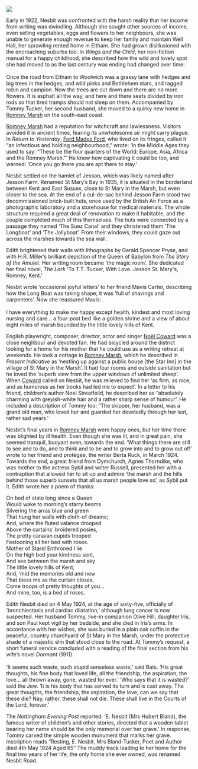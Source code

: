 <a href="https://juncture-digital.org"><img src="https://juncture-digital.org/images/ve-button.png"></a>
<param ve-config title="Edith Nesbit, the Romney Marsh and St Mary's Bay" author="Eleanor Fitzsimon" layout="vtl" 
banner="/images/banners/19c.jpg">

<param ve-entity eid="Q1506093" aliases="Romney Marsh">
<param ve-entity eid="Q7594628" aliases="St Mary in the Marsh">
<param ve-entity eid="Q2057625" aliases="Eltham">
<param ve-entity eid="Q1006232" aliases="Woolwich">
<param ve-entity eid="Q7594245" aliases="St Mary’s Bay">
<param ve-entity eid="Q26627948" aliases="Star Inn">

Early in 1922, Nesbit was confronted with the harsh reality that her income from writing was dwindling. Although she sought other sources of income, even selling vegetables, eggs and flowers to her neighbours, she was unable to generate enough revenue to keep her family and maintain Well Hall, her sprawling rented home in Eltham. She had grown disillusioned with the encroaching suburbs too. In _Wings and the Child_, her non-fiction manual for a happy childhood, she described how the wild and lovely spot she had moved to as the last century was ending had changed over time: 
<br><br>
Once the road from Eltham to Woolwich was a grassy lane with hedges and big trees in the hedges, and wild pinks and Bethlehem stars, and ragged robin and campion. Now the trees are cut down and there are no more flowers. It is asphalt all the way, and here and there seats divided by iron rods so that tired tramps should not sleep on them.
Accompanied by Tommy Tucker, her second husband, she moved to a quirky new home in [Romney Marsh](/placesqz/romney-overview) on the south-east coast. 
<param ve-image url="https://upload.wikimedia.org/wikipedia/commons/b/b2/St_Mary%27s_Bay_-_1984_-_geograph.org.uk_-_2368859.jpg" label="St Mary's Bay - 1984" attribution="by Helmut Zozmann, CC BY-SA 2.0, via Wikimedia Commons">
<param ve-map center="Q2057625" zoom="11">

[Romney Marsh](/landscape/romney-writers) had a reputation for witchcraft and lawlessness. Visitors avoided it in ancient times, fearing its unwholesome air might carry plague. In _Return to Yesterday_, [Ford Madox Ford](/20c/20c-fordmadoxford-biography), who lived on its fringes, called it “an infectious and holding neighbourhood,” wrote: ‘In the Middle Ages they used to say: “These be the four quarters of the World: Europe, Asia, Africa and the Romney Marsh.”’ He knew how captivating it could be too, and warned: ‘Once you go there you are apt there to stay.’
<param ve-image url="https://upload.wikimedia.org/wikipedia/commons/c/cd/The_description_of_Romney_Marsh_RMG_K1030-001.jpg" label="The description of Romney Marsh c.1617" attribution="Tucker, Elhanan, Public domain, via Wikimedia Commons">
<param ve-map center="Q1506093" zoom="10">

Nesbit settled on the hamlet of Jesson, which was likely named after Jesson Farm. Renamed St Mary’s Bay in 1935, it is situated in the borderland between Kent and East Sussex, close to St Mary in the Marsh, but even closer to the sea. At the end of a cul-de-sac behind Jesson Farm stood two decommissioned brick-built huts, once used by the British Air Force as a photographic laboratory and a storehouse for medical materials. The whole structure required a great deal of renovation to make it habitable, and the couple completed much of this themselves. The huts were connected by a passage they named ‘The Suez Canal’ and they christened them ‘The Longboat’ and ‘The Jollyboat’. From their windows, they could gaze out across the marshes towards the sea wall. 
<param ve-image url="https://upload.wikimedia.org/wikipedia/commons/c/cf/Jesson_Outfall_-_geograph.org.uk_-_449530.jpg" label="Jesson Outfall" attribution="Simon Carey">
<param ve-map center="Q7594245" zoom="12">

Edith brightened their walls with lithographs by Gerald Spencer Pryse, and with H.R. Miller’s brilliant depiction of the Queen of Babylon from _The Story of the Amulet_. Her writing room became ‘the magic room’. She dedicated her final novel, _The Lark_ 'To T.T. Tucker, With Love. Jesson St. Mary's, Romney, Kent.'
<param ve-image url="https://upload.wikimedia.org/wikipedia/commons/9/99/Pg_082--The_story_of_the_amulet.png" label="The Story of the Amulet" attribution="Harold Robert Millar, Edith Nesbit, Public domain, via Wikimedia Commons">
 
Nesbit wrote ‘occasional joyful letters’ to her friend Mavis Carter, describing how the Long Boat was taking shape; it was ’full of shavings and carpenters’. Now she reassured Mavis:
<br><br>
I have everything to make me happy except health, kindest and most loving nursing and care... a four-post bed like a golden shrine and a view of about eight miles of marsh bounded by the little lovely hills of Kent.
<param ve-image url="https://upload.wikimedia.org/wikipedia/commons/6/65/Footpath_alongside_the_New_Sewer_-_geograph.org.uk_-_2057354.jpg" label="Footpath alongside the New  Sewer, St Mary in the Marsh" attribution="by Marathon, CC BY-SA 2.0, via Wikimedia Commons">

English playwright, composer, director, actor and singer [Noël Coward](/20c/20c-coward-biography) was a close neighbour and devoted fan. He had bicycled around the district looking for a home for his mother that he could use as a writing retreat at weekends. He took a cottage in [Romney Marsh](/landscape/romney-writers), which he described in _Present Indicative_ as ‘nestling up against a public house [the Star Inn] in the village of St Mary in the Marsh’. It had four rooms and outside sanitation but he loved the ‘superb view from the upper windows of unlimited sheep’. When [Coward](/20c/20c-coward-biography) called on Nesbit, he was relieved to find her ‘as firm, as nice, and as humorous as her books had led me to expect’. In a letter to his friend, children’s author Noel Streatfeild, he described her as “absolutely charming with greyish-white hair and a rather sharp sense of humour’. He included a description of Tommy too: “The skipper, her husband, was a grand old man, who loved her and guarded her devotedly through her last, rather sad years.’
<param ve-image url="https://upload.wikimedia.org/wikipedia/commons/a/ae/Star_Inn%2C_Pub_Sign%2C_St_Mary_in_the_Marsh_-_geograph.org.uk_-_2153416.jpg" label="Star Inn, Pub Sign, St Mary in the Marsh" attribution="by David Anstiss, CC BY-SA 2.0, via Wikimedia Commons">
<param ve-map center="Q7594628" zoom="16">

Nesbit’s final years in [Romney Marsh](/landscape/romney-writers) were happy ones, but her time there was blighted by ill health. Even though she was ill, and in great pain, she seemed tranquil, buoyant even, towards the end. ‘What things there are still to see and to do, and to think and to be and to grow into and to grow out of!’ wrote to her friend and protégée, the writer Berta Ruck, in March 1924. Towards the end, a great friend from Dymchurch, Agnes Thorndike, who was mother to the actress Sybil and writer Russell, presented her with a contraption that allowed her to sit up and admire ‘the marsh and the hills behind those superb sunsets that all us marsh people love so’, as Sybil put it. 
Edith wrote her a poem of thanks: 
<param ve-image url="https://upload.wikimedia.org/wikipedia/commons/c/cc/Dymchurch_Beach_looking_East_2.JPG" label="Dymchurch Beach looking East" attribution="Poliphilo, CC0, via Wikimedia Commons">

On bed of state long since a Queen   
Would wake to morning’s starry beams   
Silvering the arras blue and green   
That hung her walls with cloth-of dreams;   
And, where the fluted valance drooped    
Above the curtains’ broidered posies,     
The pretty caravan cupids trooped    
Festooning all her bed with roses.    
Mother of Stars! Enthroned I lie   
On the high bed your kindness sent,    
And see between the marsh and sky    
The little lovely hills of Kent;   
And, ’mid the memories old and new    
That bless me as the curtain closes,    
Come troops of pretty thoughts of you...    
And mine, too, is a bed of roses.   
<param ve-image url="https://upload.wikimedia.org/wikipedia/commons/3/35/Footbridge_over_the_New_Sewer_-_geograph.org.uk_-_2152151.jpg" label="Footbridge over the New Sewer" attribution="by David Anstiss, CC BY-SA 2.0, via Wikimedia Commons">

Edith Nesbit died on 4 May 1924, at the age of sixty-five, officially of ‘bronchiectasis and cardiac dilatation,’ although lung cancer is now suspected. Her husband Tommy, live-in companion Olive Hill, daughter Iris, and son Paul kept vigil by her bedside, and she died in Iris’s arms. In accordance with her wishes, she was buried in a plain oak coffin in the peaceful, country churchyard of St Mary in the Marsh, under the protective shade of a majestic elm that stood close to the road. At Tommy’s request, a short funeral service concluded with a reading of the final section from his wife’s novel _Dormant_ (1911). 
<br><br>
‘It seems such waste, such stupid senseless waste,’ said Bats. ‘His great thoughts, his fine body that loved life, all the friendship, the aspiration, the love... all thrown away, gone, wasted for ever.’ ‘Who says that it is wasted?’ said the Jew. ‘It is his body that has served its turn and is cast away. The great thoughts, the friendship, the aspiration, the love; can we say that these die? Nay, rather, these shall not die. These shall live in the Courts of the Lord, forever.’
<param ve-image url="https://upload.wikimedia.org/wikipedia/commons/a/a8/St_Mary%2C_St_Mary_in_the_Marsh.JPG" label="St Mary, St Mary in the Marsh" attribution="Poliphilo, CC0, via Wikimedia Commons">

The _Nottingham Evening Post_ reported: ‘E. Nesbit (Mrs Hubert Bland), the famous writer of children’s and other stories, directed that a wooden tablet bearing her name should be the only memorial over her grave.’ In response, Tommy carved the simple wooden monument that marks her grave. Inscription reads “Resting, E. Nesbit, Mrs Bland-Tucker, Poet and Author died 4th May 1924 Aged 65” The muddy track leading to her home for the final two years of her life, the only home she ever owned, was renamed Nesbit Road. 
<param ve-image url="https://upload.wikimedia.org/wikipedia/commons/9/9e/E_Nesbit%27s_Grave_-_St_Mary_In_The_Marsh_Churchyard.jpg" label="E. Nesbit's grave, St Mary in the Marsh Churchyard" attribution="Ian Dunster, CC BY-SA 3.0, via Wikimedia Commons">
